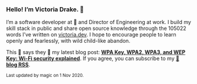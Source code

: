 ### Hello! I’m Victoria Drake. 👋

I’m a software developer at 💜 and Director of Engineering at work. I build my skill stack in public and share open source knowledge through the 105022 words I’ve written on [victoria.dev](https://victoria.dev). I hope to encourage people to learn openly and fearlessly, with wild child-like abandon.

This 🐣 says they 🎉 my latest blog post: **[WPA Key, WPA2, WPA3, and WEP Key: Wi-Fi security explained](https://victoria.dev/blog/wpa-key-wpa2-wpa3-and-wep-key-wi-fi-security-explained/)**. If you agree, you can subscribe to my [📡 **blog RSS**](https://victoria.dev/index.xml).

<sub>Last updated by magic on 1 Nov 2020.</sub>
